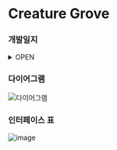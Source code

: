 Creature Grove
==============
### 개발일지

<details>
<summary>OPEN</summary>
  
|Duration|Goal|Status(☐☑)|
|:---|:---|:---:|
|0502 ~ 0608|1차 개발|🔹|
|0609 ~ 0713|개발지식 공부|🔹|
|0714|객체지향 공부 이후 전체 재개발시작|🔹|
|~0716|객체다이어그램 작성|☑|
|7월 3주|인터페이스 구성|☑|
|7월 4주|플레이어 관련 파트 구현|☑|
|8월 1주|기본 요소들 구현(필드, 인벤토리, 아이템 등)|☑|
|8월 2-3주|애니메이션, Scene구성(실제 캐릭터 및 맵 적용)|☐|
|8월 4주|캐릭터 생성창, 건축모드(생성 및 업그레이드 기능) 구현|☐|
|9월 1주|제작, 아이템 구현(+? 고급 강화,건축 아이템을 파는 상점 구현)|☐|
|9월 2주|UI 리소스 통합|☐|

+ 엔딩
+ 타입, 무기별 하위 몬스터 + 보스 몬스터 구현, 몬스터 웨이브 구현
+ 저장기능 구현

+ 개발 고민중!
마을회관 "시장모드" 구현
업적 구현


&nbsp;

</details>

### 다이어그램
![다이어그램](https://github.com/user-attachments/assets/4a2e30b3-a1d9-45c3-94ec-3fa75972a295)

### 인터페이스 표
![image](https://github.com/user-attachments/assets/877e4ee7-9ab1-4552-a07f-cfe9fdd2f276)


